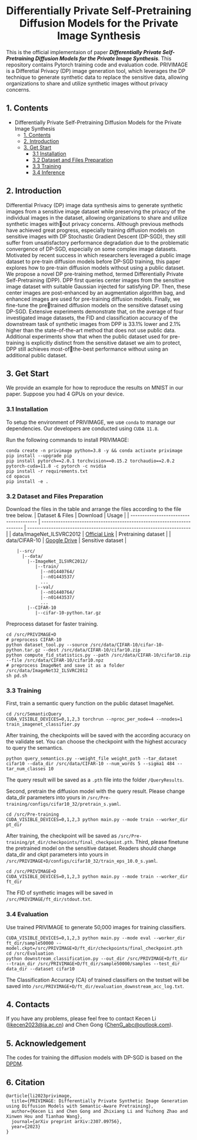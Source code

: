 <div align=center>
  
# Differentially Private Self-Pretraining Diffusion Models for the Private Image Synthesis
</div>

This is the official implementaion of paper ***Differentially Private Self-Pretraining Diffusion Models for the Private Image Synthesis***. This repository contains Pytorch training code and evaluation code. PRIVIMAGE is a Differetial Privacy (DP) image generation tool, which leverages the DP technique to generate synthetic data to replace the sensitive data, allowing organizations to share and utilize synthetic images without privacy concerns.


## 1. Contents
- Differentially Private Self-Pretraining Diffusion Models for the Private Image Synthesis
  - [1. Contents](#1-contents)
  - [2. Introduction](#2-introduction)
  - [3. Get Start](#3-get-start)
    - [3.1 Installation](#31-installation)
    - [3.2 Dataset and Files Preparation](#32-dataset-and-files-preparation)
    - [3.3 Training](#33-training)
    - [3.4 Inference](#34-inference)

## 2. Introduction

Differential Privacy (DP) image data synthesis aims to generate synthetic images from a sensitive image dataset while preserving the privacy of the individual images in the dataset, allowing organizations to share and utilize synthetic images without privacy concerns. Although previous methods have achieved great progress, especially training diffusion models on sensitive images with DP Stochastic Gradient Descent (DP-SGD), they still suffer from unsatisfactory performance degradation due to the problematic convergence of DP-SGD, especially on some complex image datasets. Motivated by recent success in which researchers leveraged a public image dataset to pre-train diffusion models before DP-SGD training, this paper explores how to pre-train diffusion models without using a public dataset. We propose a novel DP pre-training method, termed Differentially Private Self-Pretraining (DPP). DPP first queries center images from the sensitive image dataset with suitable Gaussian injected for satisfying DP. Then, these center images are post-enhanced by an augmentation algorithm bag, and enhanced images are used for pre-training diffusion models. Finally, we fine-tune the pretrained diffusion models on the sensitive dataset using DP-SGD. Extensive experiments demonstrate that, on the average of four investigated image datasets, the FID and classification accuracy of the downstream task of synthetic images from DPP is 33.1% lower and 2.1% higher than the state-of-the-art method that does not use public data. Additional experiments show that when the public dataset used for pre-training is explicitly distinct from the sensitive dataset we aim to protect, DPP still achieves most-ofthe-best performance without using an additional public dataset.

## 3. Get Start
We provide an example for how to reproduce the results on MNIST in our paper. Suppose you had 4 GPUs on your device.

### 3.1 Installation

To setup the environment of PRIVIMAGE, we use `conda` to manage our dependencies. Our developers are conducted using `CUDA 11.8`. 

Run the following commands to install PRIVIMAGE:
 ```
conda create -n privimage python=3.8 -y && conda activate privimage
pip install --upgrade pip
pip install pytorch==2.0.1 torchvision==0.15.2 torchaudio==2.0.2 pytorch-cuda=11.8 -c pytorch -c nvidia
pip install -r requirements.txt
cd opacus
pip install -e .
 ```

### 3.2 Dataset and Files Preparation
Download the files in the table and arrange the files according to the file tree below.
  | Dataset & Files                        | Download                                                               | Usage                                                                 |
  | -------------------------------------- | ---------------------------------------------------------------------- | --------------------------------------------------------------------- |
  | data/ImageNet_ILSVRC2012             | [Official Link](http://image-net.org/)                        | Pretraining dataset                                                     |
  | data/CIFAR-10                   | [Google Drive](https://drive.google.com/file/d/1pSwaN0Tn7Y2D6EOpkj3A1N8LEYR277Aw/view?usp=drive_link)      | Sensitive dataset                                        |

```text
    |--src/
      |--data/
        |--ImageNet_ILSVRC2012/
           |--train/
             |--n01440764/
             |--n01443537/
             ...
           |--val/
             |--n01440764/
             |--n01443537/
             ...
        |--CIFAR-10
           |--cifar-10-python.tar.gz
```
Preprocess dataset for faster training.
```
cd /src/PRIVIMAGE+D
# preprocess CIFAR-10
python dataset_tool.py --source /src/data/CIFAR-10/cifar-10-python.tar.gz --dest /src/data/CIFAR-10/cifar10.zip
python compute_fid_statistics.py --path /src/data/CIFAR-10/cifar10.zip --file /src/data/CIFAR-10/cifar10.npz
# preprocess ImageNet and save it as a folder /src/data/ImageNet32_ILSVRC2012
sh pd.sh
```

### 3.3 Training
First, train a semantic query function on the public dataset ImageNet.
```
cd /src/SemanticQuery
CUDA_VISIBLE_DEVICES=0,1,2,3 torchrun --nproc_per_node=4 --nnodes=1 train_imagenet_classifier.py
```
After training, the checkpoints will be saved with the according accuracy on the validate set. You can choose the checkpoint with the highest accuracy to query the semantics.
```
python query_semantics.py --weight_file weight_path --tar_dataset cifar10 --data_dir /src/data/CIFAR-10 --num_words 5 --sigma1 484 --tar_num_classes 10
```
The query result will be saved as a `.pth` file into the folder `/QueryResults`.

Second, pretrain the diffusion model with the query result. Please change data_dir parameters into yours in `/src/Pre-training/configs/cifar10_32/pretrain_s.yaml`.
```
cd /src/Pre-training
CUDA_VISIBLE_DEVICES=0,1,2,3 python main.py --mode train --worker_dir pt_dir
```

After training, the checkpoint will be saved as `/src/Pre-training/pt_dir/checkpoints/final_checkpoint.pth`.
Third, please finetune the pretrained model on the sensitive dataset. Readers should change data_dir and ckpt parameters into yours in `/src/PRIVIMAGE+D/configs/cifar10_32/train_eps_10.0_s.yaml`.

```
cd /src/PRIVIMAGE+D
CUDA_VISIBLE_DEVICES=0,1,2,3 python main.py --mode train --worker_dir ft_dir
```

The FID of synthetic images will be saved in `/src/PRIVIMAGE/ft_dir/stdout.txt`.

### 3.4 Evaluation

Use trained PRIVIMAGE to generate 50,000 images for training classifiers.

```
CUDA_VISIBLE_DEVICES=0,1,2,3 python main.py --mode eval --worker_dir ft_dir/sample50000 -- model.ckpt=/src/PRIVIMAGE+D/ft_dir/checkpoints/final_checkpoint.pth
cd /src/Evaluation
python downstream_classification.py --out_dir /src/PRIVIMAGE+D/ft_dir --train_dir /src/PRIVIMAGE+D/ft_dir/sample50000/samples --test_dir data_dir --dataset cifar10
```
The Classification Accuracy (CA) of trained classifiers on the testset will be saved into `/src/PRIVIMAGE+D/ft_dir/evaluation_downstream_acc_log.txt`.

## 4. Contacts
If you have any problems, please feel free to contact Kecen Li (likecen2023@ia.ac.cn) and Chen Gong (ChenG_abc@outlook.com).

## 5. Acknowledgement
The codes for training the diffusion models with DP-SGD is based on the [DPDM](https://github.com/nv-tlabs/DPDM).

## 6. Citation

```text
@article{li2023privimage,
  title={PRIVIMAGE: Differentially Private Synthetic Image Generation using Diffusion Models with Semantic-Aware Pretraining},
  author={Kecen Li and Chen Gong and Zhixiang Li and Yuzhong Zhao and Xinwen Hou and Tianhao Wang},
  journal={arXiv preprint arXiv:2307.09756},
  year={2023}
}
```

